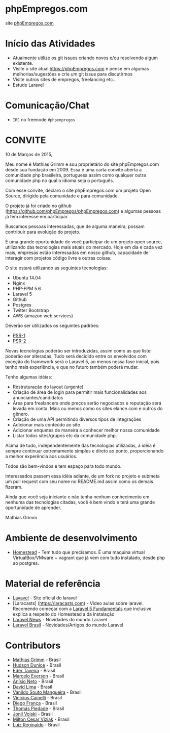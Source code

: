 # phpEmpregos.com
site [phpEmpregos.com](https://phpEmpregos.com)

# Início das Atividades
- Atualmente utilize os git issues criando novos e/ou resolvendo algum existente. 
- Visite o site atual https://phpEmpregos.com e pense em algumas melhorias/sugestões e crie um git issue para discutirmos
- Visite outros sites de empregos, freelancing etc...
- Estude Laravel

# Comunicação/Chat
- `IRC` no freenode `#phpempregos`

# CONVITE
10 de Marços de 2015,

Meu nome é Mathias Grimm e sou proprietário do site phpEmpregos.com desde sua fundação em 2009.
Essa é uma carta convite aberta a comunidade php brasileira, portuguesa assim como qualquer outra comunidade php
no qual o idioma seja o português.

Com esse convite, declaro o site phpEmpregos.com um projeto Open Source, dirigido pela comunidade e para comunidade.

O projeto já foi criado no github (https://github.com/phpEmpregos/phpEmpregos.com) e algumas pessoas já tem interesse em participar.

Buscamos pessoas interessadas, que de alguma maneira, possam contribuir para evolução do projeto.

É uma grande oportunidade de você participar de um projeto open source, utilizando das tecnologias mais atuais do mercado.
Hoje em dia e cada vez mais, empresas estão interessadas em nosso github, capacidade de interagir com projetos código livre e outras coisas.

O site estará utilizando as seguintes tecnologias:

- Ubuntu 14.04
- Nginx
- PHP-FPM 5.6
- Laravel 5
- Github
- Postgres
- Twitter Bootstrap
- AWS (amazon web services)

Deverão ser utilizados os seguintes padrões:
- [PSR-1](http://www.php-fig.org/psr/psr-1/)
- [PSR-2](http://www.php-fig.org/psr/psr-2/)

Novas tecnologias poderão ser introduzidas, assim como as que listei poderão ser alteradas. 
Tudo será decidido entre os envolvidos com exceção do framework será o Laravel 5, ao menos nessa fase inicial, pois tenho mais experiência, e que no futuro também poderá mudar.

Tenho algumas idéias:
- Restruturação do layout (urgente)
- Criação de área de login para permitir mais funcionalidades aos anunciantes/candidatos
- Área para freelancers onde preços serão negociados e reputação será levada em conta. Mais ou menos como os sites elance.com e outros do gênero.
- Criação de uma API permitindo diversos tipos de integrações
- Adicionar mais conteúdo ao site
- Adicionar enquetes de maneira a conhecer melhor nossa comunidade
- Listar todos sites/grupos etc da comunidade php.

Acima de tudo, independentemente das tecnologias utilizadas, a idéia é sempre continuar extremamente simples e direto ao ponto, proporcionando a melhor experência aos usuários.

Todos são bem-vindos e tem espaço para todo mundo.

Interessados passem essa idéia adiante, de um fork no projeto e submeta um pull request com seu nome no README.md assim como os demais fizeram.

Ainda que você seja iniciante e não tenha nenhum conhecimento em nenhuma das tecnologias citadas, você é bem vindo e terá uma grande oportunidade de aprender.

Mathias Grimm


# Ambiente de desenvolvimento
- [Homestead](http://laravel.com/docs/5.0/homestead) - Tem tudo que precisamos. É uma maquina virtual VirtualBox/VMware + vagrant que já vem com tudo instalado, desde php ao postgres.

# Material de referência
- [Lavavel](http://laravel.com) - Site oficial do laravel
- [Laracasts] (https://laracasts.com) - Video aulas sobre laravel. Recomendo começar com a [Laravel 5 Fundamentals](https://laracasts.com/series/laravel-5-fundamentals) que inclusive explica a respeito do Homestead a da instalação
- [Laravel News](https://laravel-news.com) - Novidades do mundo Laravel
- [Laravel Brasil](http://www.laravel.com.br/) - Novidades/Artigos do mundo Laravel


# Contributors
* [Mathias Grimm](https://github.com/mathiasgrimm) - Brasil
* [Hudson Dunice](http://github.com/dunice) - Brasil
* [Eder Taveira](http://github.com/edertaveira) - Brasil
* [Marcelo Everson](http://github.com/marceloeverson) - Brasil
* [Anísio Neto](http://github.com/netohunter) - Brasil
* [David Lima](http://github.com/davelima) - Brasil
* [Vanildo Souto Mangueira](http://github.com/vanildosouto) - Brasil
* [Vinicius Cainelli](http://github.com/vicainelli) - Brasil
* [Diego França](https://github.com/dtgfranca) - Brasil
* [Thomás Piedade](https://github.com/thomaspiedade) - Brasil
* [Jonil Voiski](https://github.com/voiskibrasil) - Brasil
* [Milton Cesar Viziak](https://github.com/miltonviziak) - Brasil
* [Luiz Reginaldo](https://github.com/luizreginaldo) - Brasil
